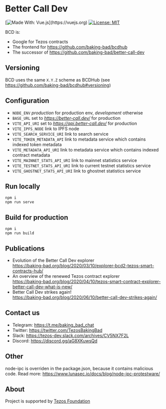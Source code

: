 # Better Call Dev
[![Made With: Vue.js](https://img.shields.io/badge/vue-2.6.10-green.svg?)](https://vuejs.org)
[![License: MIT](https://img.shields.io/badge/License-MIT-yellow.svg)](https://opensource.org/licenses/MIT)

BCD is:
* Google for Tezos contracts 
* The frontend for https://github.com/baking-bad/bcdhub
* The successor of https://github.com/baking-bad/better-call-dev

## Versioning
BCD uses the same `X.Y.Z` scheme as BCDHub (see https://github.com/baking-bad/bcdhub#versioning)

## Configuration

* `NODE_ENV` _production_ for production env, _development_ otherwise
* `BASE_URL` set to _https://better-call.dev/_ for production
* `VITE_API_URI` set to _https://api.better-call.dev/_ for production
* `VITE_IPFS_NODE` link to IPFS node
* `VITE_SEARCH_SERVICE_URI` link to search service
* `VITE_TOKEN_METADATA_API` link to metadata service which contains indexed token metadata
* `VITE_METADATA_API_URI` link to metadata service which contains indexed contract metadata
* `VITE_MAINNET_STATS_API_URI` link to mainnet statistics service
* `VITE_TESTNET_STATS_API_URI` link to current testnet statistics service
* `VITE_GHOSTNET_STATS_API_URI` link to ghostnet statistics service

## Run locally
```
npm i
npm run serve
```

## Build for production
```
npm i
npm run build
```

## Publications
* Evolution of the Better Call Dev explorer  
https://baking-bad.org/blog/2020/03/10/explorer-bcd2-tezos-smart-contracts-hub/
* An overview of the renewed Tezos contract explorer  
https://baking-bad.org/blog/2020/04/10/tezos-smart-contract-explorer-better-call-dev-what-is-new/
* Better Call Dev strikes again!  
https://baking-bad.org/blog/2020/06/10/better-call-dev-strikes-again/

## Contact us
* Telegram: https://t.me/baking_bad_chat
* Twitter: https://twitter.com/TezosBakingBad
* Slack: https://tezos-dev.slack.com/archives/CV5NX7F2L
* Discord: https://discord.gg/aG8XKuwsQd

## Other
node-ipc is overriden in the package.json, because it contains malicious code.
Read more: https://www.lunasec.io/docs/blog/node-ipc-protestware/

## About
Project is supported by [Tezos Foundation](https://tezos.foundation/)
